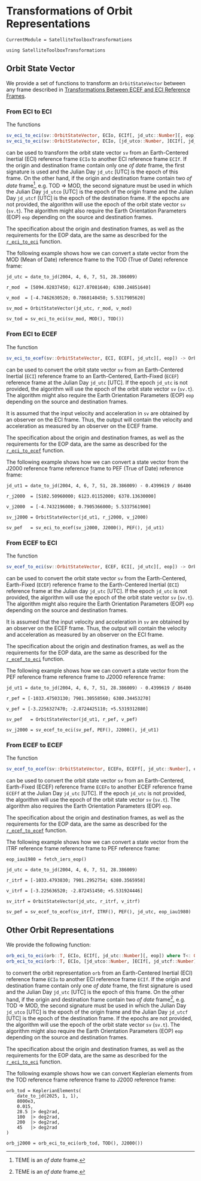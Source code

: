 # Transformations of Orbit Representations

```@meta
CurrentModule = SatelliteToolboxTransformations
```

```@setup transformation_orbit
using SatelliteToolboxTransformations
```

## Orbit State Vector

We provide a set of functions to transform an `OrbitStateVector` between any frame described
in [Transformations Between ECEF and ECI Reference Frames](@ref).

### From ECI to ECI

The functions

```julia
sv_eci_to_eci(sv::OrbitStateVector, ECIo, ECIf[, jd_utc::Number][, eop]) -> OrbitStateVector
sv_eci_to_eci(sv::OrbitStateVector, ECIo, [jd_utco::Number, ]ECIf[, jd_utcf::Number][, eop]) -> OrbitStateVector
```

can be used to transform the orbit state vector `sv` from an Earth-Centered Inertial (ECI)
reference frame `ECIo` to another ECI reference frame `ECIf`. If the origin and destination
frame contain only one *of date* frame, the first signature is used and the Julian Day
`jd_utc` [UTC] is the epoch of this frame. On the other hand, if the origin and destination
frame contain two *of date* frame[^1], e.g. TOD => MOD, the second signature must be used in
which the Julian Day `jd_utco` [UTC] is the epoch of the origin frame and the Julian Day
`jd_utcf` [UTC] is the epoch of the destination frame. If the epochs are not provided, the
algorithm will use the epoch of the orbit state vector `sv` (`sv.t`). The algorithm might
also require the Earth Orientation Parameters (EOP) `eop` depending on the source and
destination frames.

[^1]: TEME is an *of date* frame.

The specification about the origin and destination frames, as well as the requirements for
the EOP data, are the same as described for the [`r_eci_to_eci`](@ref) function.

The following example shows how we can convert a state vector from the MOD (Mean of Date)
reference frame to the TOD (True of Date) reference frame:

```@repl transformation_orbit
jd_utc = date_to_jd(2004, 4, 6, 7, 51, 28.386009)

r_mod  = [5094.02837450; 6127.87081640; 6380.24851640]

v_mod  = [-4.7462630520; 0.7860140450; 5.5317905620]

sv_mod = OrbitStateVector(jd_utc, r_mod, v_mod)

sv_tod = sv_eci_to_eci(sv_mod, MOD(), TOD())
```

### From ECI to ECEF

The function

```julia
sv_eci_to_ecef(sv::OrbitStateVector, ECI, ECEF[, jd_utc][, eop]) -> OrbitStateVector
```

can be used to convert the orbit state vector `sv` from an Earth-Centered Inertial (`ECI`)
reference frame to an Earth-Centered, Earth-Fixed (`ECEF`) reference frame at the Julian Day
`jd_utc` [UTC]. If the epoch `jd_utc` is not provided, the algorithm will use the epoch of
the orbit state vector `sv` (`sv.t`). The algorithm might also require the Earth Orientation
Parameters (EOP) `eop` depending on the source and destination frames.

It is assumed that the input velocity and acceleration in `sv` are obtained by an observer
on the ECI frame. Thus, the output will contain the velocity and acceleration as measured by
an observer on the ECEF frame.

The specification about the origin and destination frames, as well as the requirements for
the EOP data, are the same as described for the [`r_eci_to_ecef`](@ref) function.

The following example shows how we can convert a state vector from the J2000 reference frame
reference frame to PEF (True of Date) reference frame:

```@repl transformation_orbit
jd_ut1 = date_to_jd(2004, 4, 6, 7, 51, 28.386009) - 0.4399619 / 86400

r_j2000  = [5102.50960000; 6123.01152000; 6378.13630000]

v_j2000  = [-4.7432196000; 0.7905366000; 5.5337561900]

sv_j2000 = OrbitStateVector(jd_ut1, r_j2000, v_j2000)

sv_pef   = sv_eci_to_ecef(sv_j2000, J2000(), PEF(), jd_ut1)
```

### From ECEF to ECI

The function

```julia
sv_ecef_to_eci(sv::OrbitStateVector, ECEF, ECI[, jd_utc][, eop]) -> OrbitStateVector
```

can be used to convert the orbit state vector `sv` from the Earth-Centered, Earth-Fixed
(`ECEF`) reference frame to the Earth-Centered Inertial (`ECI`) reference frame at the
Julian day `jd_utc` [UTC]. If the epoch `jd_utc` is not provided, the algorithm will use the
epoch of the orbit state vector `sv` (`sv.t`). The algorithm might also require the Earth
Orientation Parameters (EOP) `eop` depending on the source and destination frames.

It is assumed that the input velocity and acceleration in `sv` are obtained by an observer
on the ECEF frame. Thus, the output will contain the velocity and acceleration as measured
by an observer on the ECI frame.

The specification about the origin and destination frames, as well as the requirements for
the EOP data, are the same as described for the [`r_ecef_to_eci`](@ref) function.

The following example shows how we can convert a state vector from the PEF reference frame
reference frame to J2000 reference frame:

```@repl transformation_orbit
jd_ut1 = date_to_jd(2004, 4, 6, 7, 51, 28.386009) - 0.4399619 / 86400

r_pef = [-1033.47503130; 7901.30558560; 6380.34453270]

v_pef = [-3.2256327470; -2.8724425110; +5.5319312880]

sv_pef   = OrbitStateVector(jd_ut1, r_pef, v_pef)

sv_j2000 = sv_ecef_to_eci(sv_pef, PEF(), J2000(), jd_ut1)
```

### From ECEF to ECEF

The function

```julia
sv_ecef_to_ecef(sv::OrbitStateVector, ECEFo, ECEFf[, jd_utc::Number], eop) -> OrbitStateVector
```

can be used to convert the orbit state vector `sv` from an Earth-Centered, Earth-Fixed
(ECEF) reference frame `ECEFo` to another ECEF reference frame `ECEFf` at the Julian Day
`jd_utc` [UTC]. If the epoch `jd_utc` is not provided, the algorithm will use the epoch of
the orbit state vector `sv` (`sv.t`). The algorithm also requires the Earth Orientation
Parameters (EOP) `eop`.

The specification about the origin and destination frames, as well as the requirements for
the EOP data, are the same as described for the [`r_ecef_to_ecef`](@ref) function.

The following example shows how we can convert a state vector from the ITRF reference frame
reference frame to PEF reference frame:

```@repl transformation_orbit
eop_iau1980 = fetch_iers_eop()

jd_utc = date_to_jd(2004, 4, 6, 7, 51, 28.386009)

r_itrf = [-1033.4793830; 7901.2952754; 6380.3565958]

v_itrf = [-3.225636520; -2.872451450; +5.531924446]

sv_itrf = OrbitStateVector(jd_utc, r_itrf, v_itrf)

sv_pef = sv_ecef_to_ecef(sv_itrf, ITRF(), PEF(), jd_utc, eop_iau1980)
```

## Other Orbit Representations

We provide the following function:

```julia
orb_eci_to_eci(orb::T, ECIo, ECIf[, jd_utc::Number][, eop]) where T<: Orbit -> T
orb_eci_to_eci(orb::T, ECIo, [jd_utco::Number, ]ECIf[, jd_utcf::Number][, eop]) where T<:Orbit -> T
```

to convert the orbit representation `orb` from an Earth-Centered Inertial (ECI) reference frame
`ECIo` to another ECI reference frame `ECIf`. If the origin and destination frame contain
only one *of date* frame, the first signature is used and the Julian Day `jd_utc` [UTC] is
the epoch of this frame. On the other hand, if the origin and destination frame contain two
*of date* frame[^1], e.g. TOD => MOD, the second signature must be used in which the Julian
Day `jd_utco` [UTC] is the epoch of the origin frame and the Julian Day `jd_utcf` [UTC] is
the epoch of the destination frame. If the epochs are not provided, the algorithm will use
the epoch of the orbit state vector `sv` (`sv.t`). The algorithm might also require the
Earth Orientation Parameters (EOP) `eop` depending on the source and destination frames.

The specification about the origin and destination frames, as well as the requirements for
the EOP data, are the same as described for the [`r_eci_to_eci`](@ref) function.

The following example shows how we can convert Keplerian elements from the TOD reference
frame reference frame to J2000 reference frame:

```@repl transformation_orbit
orb_tod = KeplerianElements(
    date_to_jd(2025, 1, 1),
    8000e3,
    0.015,
    28.5 |> deg2rad,
    100  |> deg2rad,
    200  |> deg2rad,
    45   |> deg2rad
)

orb_j2000 = orb_eci_to_eci(orb_tod, TOD(), J2000())
```
